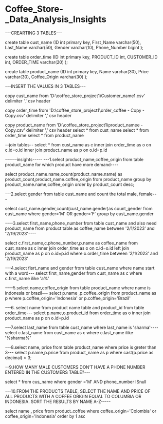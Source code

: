 # Coffee_Store-_Data_Analysis_Insights
---CREARTING 3 TABLES---

create table cust_name
(ID	int primary key,
 First_Name varchar(50),
 Last_Name varchar(50),
 Gender varchar(10),
 Phone_Number bigint
);


create table order_time
(ID int primary key,
 PRODUCT_ID int,
 CUSTOMER_ID int,
 ORDER_TIME varchar(20)
);

create table product_name
(ID int primary key,
 Name varchar(30),
 Price varchar(30),
 Coffee_Origin varchar(30)
);

---INSERT THE VALUES IN 3 TABLES---

copy cust_name from 'D:\coffee_store_project1\Customer_name1.csv' delimiter ',' csv header

copy order_time from 'D:\coffee_store_project1\order_coffee - Copy - Copy.csv' delimiter ',' csv header

copy product_name from 'D:\coffee_store_project1\product_namee - Copy.csv' delimiter ',' csv header
select * from cust_name
select * from order_time
select * from product_name

--join tables--
select * from cust_name as c
inner join order_time as o
on c.id=o.id
inner join product_name as p
on o.id=p.id


------insights-----
---1.select product_name,coffee_origin from table product_name for which product have more demand----

select  product_name.name,count(product_name.name) as product_count,product_name.coffee_origin from product_name
group by product_name.name,coffee_origin
order by product_count desc;

---2.select gender from table cust_name and count the total male, female--- 

select cust_name.gender,count(cust_name.gender)as count_gender from cust_name 
where gender='M' OR gender='F'
group by cust_name.gender

----3.select first_name,phone_number from table cust_name and also need  product_name from product table as coffee_name between '2/1/2023' and '2/19/2023'----

select c.first_name,c.phone_number,p.name as coffee_name from cust_name as c
inner join order_time as o
on c.id=o.id
left join product_name as p
on o.id=p.id
where o.order_time  between '2/1/2023' and '2/19/2023'

---4.select fisrt_name and gender from table cust_name where name start with a word---
select first_name,gender from cust_name as c
where c.first_name ilike 'a%' 

----5.select name,coffee_origin from table product_name where name is indonesia or brazil---
select p.name ,p.coffee_origin from product_name as p
where p.coffee_origin='Indonesia' or p.coffee_origin='Brazil'

---6. select name from product name table and product_id from table order_time---
select p.name,o.product_id from order_time as o
inner join product_name as p
on o.id=p.id

---7.select last_name from table cust_name where last_name is 'sharma'----
select c.last_name from cust_name as c
where c.last_name ilike '%sharma%'


---8.select name, price from table product_name where price is greter than 3---
select p.name,p.price from product_name as p
where cast(p.price as decimal) > 3;

--9.HOW MANY MALE CUSTOMERS DON’T HAVE A PHONE NUMBER ENTERED IN THE CUSTOMERS TABLE?---

select * from cus_name
where gender ='M'  AND phone_number ISnull

---10.FROM THE PRODUCTS TABLE, SELECT THE NAME AND PRICE OF ALL PRODUCTS WITH A COFFEE ORIGIN EQUAL TO COLUMBIA OR INDONESIA. SORT THE RESULTS BY NAME A-Z-----

select name , price from product_coffee
where coffee_origin='Colombia' or  coffee_origin='Indonesia'
order by 1 asc


